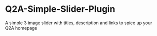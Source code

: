 # Q2A-Simple-Slider-Plugin
A simple 3 image slider with titles, description and links to spice up your Q2A homepage
